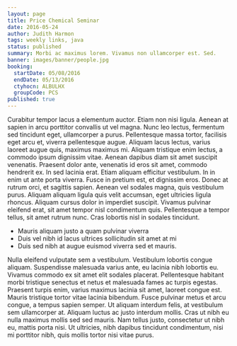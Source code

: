```yaml
---
layout: page
title: Price Chemical Seminar
date: 2016-05-24
author: Judith Harmon
tags: weekly links, java
status: published
summary: Morbi ac maximus lorem. Vivamus non ullamcorper est. Sed.
banner: images/banner/people.jpg
booking:
  startDate: 05/08/2016
  endDate: 05/13/2016
  ctyhocn: ALBULHX
  groupCode: PCS
published: true
---
```

Curabitur tempor lacus a elementum auctor. Etiam non nisi ligula. Aenean at sapien in arcu porttitor convallis ut vel magna. Nunc leo lectus, fermentum sed tincidunt eget, ullamcorper a purus. Pellentesque massa tortor, facilisis eget arcu et, viverra pellentesque augue. Aliquam lacus lectus, varius laoreet augue quis, maximus maximus mi. Aliquam tristique enim lectus, a commodo ipsum dignissim vitae. Aenean dapibus diam sit amet suscipit venenatis. Praesent dolor ante, venenatis id eros sit amet, commodo hendrerit ex. In sed lacinia erat. Etiam aliquam efficitur vestibulum.
In in enim ut ante porta viverra. Fusce in pretium est, et dignissim eros. Donec at rutrum orci, et sagittis sapien. Aenean vel sodales magna, quis vestibulum purus. Aliquam aliquam ligula quis velit accumsan, eget ultricies ligula rhoncus. Aliquam cursus dolor in imperdiet suscipit. Vivamus pulvinar eleifend erat, sit amet tempor nisl condimentum quis. Pellentesque a tempor tellus, sit amet rutrum nunc. Cras lobortis nisl in sodales tincidunt.

* Mauris aliquam justo a quam pulvinar viverra
* Duis vel nibh id lacus ultrices sollicitudin sit amet at mi
* Duis sed nibh at augue euismod viverra sed et mauris.

Nulla eleifend vulputate sem a vestibulum. Vestibulum lobortis congue aliquam. Suspendisse malesuada varius ante, eu lacinia nibh lobortis eu. Vivamus commodo ex sit amet elit sodales placerat. Pellentesque habitant morbi tristique senectus et netus et malesuada fames ac turpis egestas. Praesent turpis enim, varius maximus lacinia sit amet, laoreet congue est. Mauris tristique tortor vitae lacinia bibendum. Fusce pulvinar metus et arcu congue, a tempus sapien semper. Ut aliquam interdum felis, at vestibulum sem ullamcorper at. Aliquam luctus ac justo interdum mollis. Cras ut nibh eu nulla maximus mollis sed sed mauris. Nam tellus justo, consectetur ut nibh eu, mattis porta nisi. Ut ultricies, nibh dapibus tincidunt condimentum, nisi mi porttitor nibh, quis mollis tortor nisi vitae purus.
